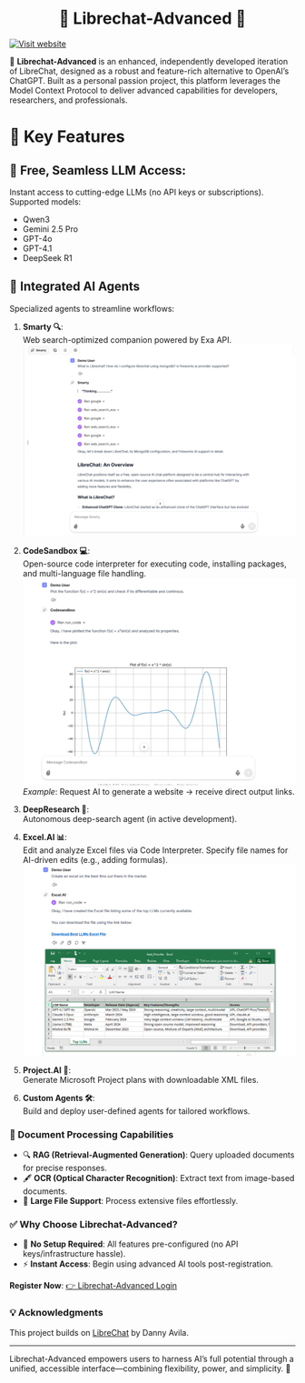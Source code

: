 # <center> 🌟 Librechat-Advanced 🌟</center>

[![Visit website](https://img.shields.io/badge/Visit-Websitee%20-red?style=for-the-badge&logo=github)](rebrand.ly/librechat-v)

🤖 **Librechat-Advanced** is an enhanced, independently developed iteration of LibreChat, designed as a robust and feature-rich alternative to OpenAI’s ChatGPT. Built as a personal passion project, this platform leverages the Model Context Protocol to deliver advanced capabilities for developers, researchers, and professionals.

# 🎯 Key Features  
## 🤖 **Free, Seamless LLM Access**:  
  Instant access to cutting-edge LLMs (no API keys or subscriptions). Supported models:  
  - Qwen3  
  - Gemini 2.5 Pro  
  - GPT-4o  
  - GPT-4.1  
  - DeepSeek R1  

## 🤖 Integrated AI Agents  
Specialized agents to streamline workflows:  

1. **Smarty 🔍**:  
   Web search-optimized companion powered by Exa API.  
   ![View Demo](https://github.com/vaibhavard/Librechat-Advanced/blob/main/demo_images/websearch.png)  

2. **CodeSandbox 💻**:  
   Open-source code interpreter for executing code, installing packages, and multi-language file handling.  
   ![View Demo](https://github.com/vaibhavard/Librechat-Advanced/blob/main/demo_images/codesandbox.png)  
   *Example*: Request AI to generate a website → receive direct output links.  

3. **DeepResearch 🔎**:  
   Autonomous deep-search agent (in active development).  

4. **Excel.AI 📊**:  
   Edit and analyze Excel files via Code Interpreter. Specify file names for AI-driven edits (e.g., adding formulas).  
   ![View Demo](https://github.com/vaibhavard/Librechat-Advanced/blob/main/demo_images/exceluse.png)  

5. **Project.AI 📅**:  
   Generate Microsoft Project plans with downloadable XML files.  

6. **Custom Agents 🛠️**:  
   Build and deploy user-defined agents for tailored workflows.  

### 📄 Document Processing Capabilities  
- 🔍 **RAG (Retrieval-Augmented Generation)**: Query uploaded documents for precise responses.  
- 🖋️ **OCR (Optical Character Recognition)**: Extract text from image-based documents.  
- 📁 **Large File Support**: Process extensive files effortlessly.  

### ✅ Why Choose Librechat-Advanced?  
- 🚀 **No Setup Required**: All features pre-configured (no API keys/infrastructure hassle).  
- ⚡ **Instant Access**: Begin using advanced AI tools post-registration.  

**Register Now**: [👉 Librechat-Advanced Login](https://akiko19191-librechat-advanced.hf.space/login)  

### 💡 Acknowledgments  
This project builds on [LibreChat](https://github.com/danny-avila/LibreChat) by Danny Avila.  

---  
Librechat-Advanced empowers users to harness AI’s full potential through a unified, accessible interface—combining flexibility, power, and simplicity. 🚀
